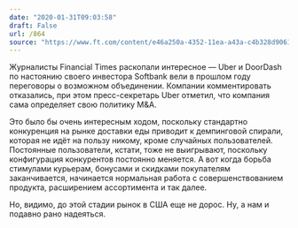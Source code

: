 ```yaml
---
date: "2020-01-31T09:03:58"
draft: False
url: /864
source: "https://www.ft.com/content/e46a250a-4352-11ea-a43a-c4b328d9061c"
---
```


Журналисты Financial Times раскопали интересное — Uber и DoorDash по настоянию своего инвестора Softbank вели в прошлом году переговоры о возможном объединении. Компании комментировать отказались, при этом пресс-секретарь Uber отметил, что компания сама определяет свою политику M&A.

Это было бы очень интересным ходом, поскольку стандартно конкуренция на рынке доставки еды приводит к демпинговой спирали, которая не идёт на пользу никому, кроме случайных пользователей. Постоянные пользователи, кстати, тоже не выигрывают, поскольку конфигурация конкурентов постоянно меняется. А вот когда борьба стимулами курьерам, бонусами и скидками покупателям заканчивается, начинается нормальная работа с совершенствованием продукта, расширением ассортимента и так далее.

Но, видимо, до этой стадии рынок в США еще не дорос. Ну, а нам и подавно рано надеяться.
